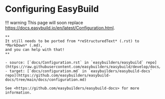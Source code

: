 # Configuring EasyBuild

!!! warning
    This page will soon replace <https://docs.easybuild.io/en/latest/Configuration.html>.

    **
    It still needs to be ported from *reStructuredText* (.rst) to *MarkDown* (.md),  
    and you can help with that!
    **

    - source: [`docs/Configuration.rst` in `easybuilders/easybuild` repo](https://raw.githubusercontent.com/easybuilders/easybuild/develop/docs/Configuration.rst)
    - target: [`docs/configuration.md` in `easybuilders/easybuild-docs` repo](https://github.com/easybuilders/easybuild-docs/tree/main/docs/configuration.md)

    See <https://github.com/easybuilders/easybuild-docs> for more information.
